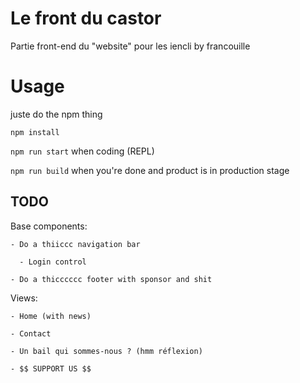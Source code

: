 # Le front du castor

Partie front-end du "website" pour les iencli by francouille

# Usage

  juste do the npm thing  
  
  `npm install`  
  
  `npm run start` when coding (REPL)  
  
  `npm run build` when you're done and product is in production stage  
  

## TODO
  Base components:  
  
    - Do a thiiccc navigation bar  
    
      - Login control  
      
    - Do a thicccccc footer with sponsor and shit  
    

  Views:  
  
    - Home (with news)  
    
    - Contact   
    
    - Un bail qui sommes-nous ? (hmm réflexion)  
    
    - $$ SUPPORT US $$  
    

